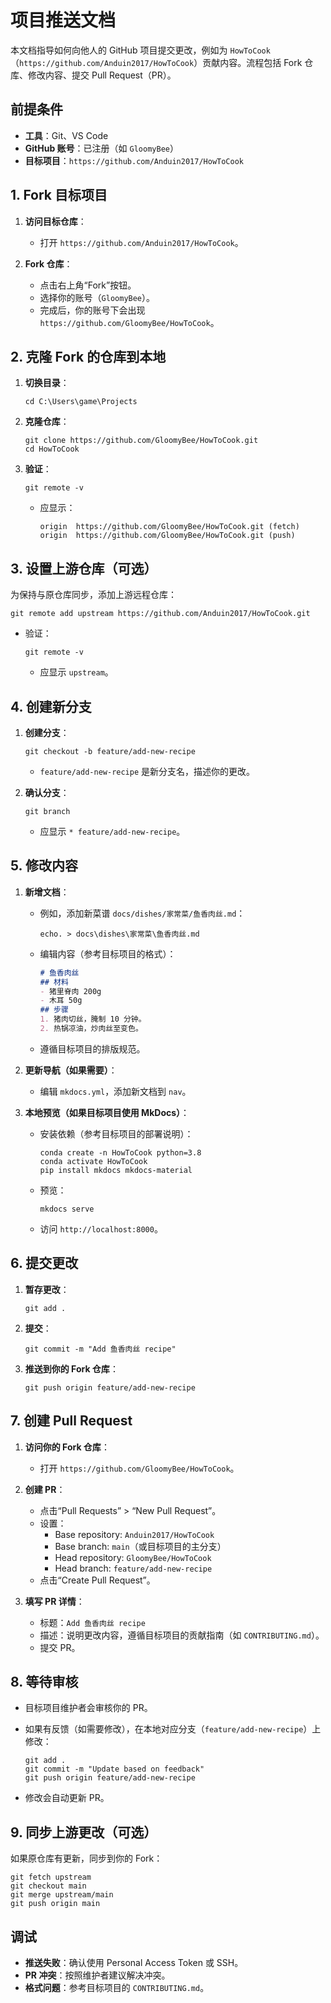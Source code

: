 # 项目推送文档

本文档指导如何向他人的 GitHub 项目提交更改，例如为 `HowToCook`（`https://github.com/Anduin2017/HowToCook`）贡献内容。流程包括 Fork 仓库、修改内容、提交 Pull Request（PR）。

## 前提条件

- **工具**：Git、VS Code
- **GitHub 账号**：已注册（如 `GloomyBee`）
- **目标项目**：`https://github.com/Anduin2017/HowToCook`

## 1. Fork 目标项目

1. **访问目标仓库**：
    
    - 打开 `https://github.com/Anduin2017/HowToCook`。
2. **Fork 仓库**：
    
    - 点击右上角“Fork”按钮。
    - 选择你的账号（`GloomyBee`）。
    - 完成后，你的账号下会出现 `https://github.com/GloomyBee/HowToCook`。

## 2. 克隆 Fork 的仓库到本地

1. **切换目录**：
    
    ```
    cd C:\Users\game\Projects
    ```
    
2. **克隆仓库**：
    
    ```
    git clone https://github.com/GloomyBee/HowToCook.git
    cd HowToCook
    ```
    
3. **验证**：
    
    ```
    git remote -v
    ```
    
    - 应显示：
        
        ```
        origin  https://github.com/GloomyBee/HowToCook.git (fetch)
        origin  https://github.com/GloomyBee/HowToCook.git (push)
        ```
        

## 3. 设置上游仓库（可选）

为保持与原仓库同步，添加上游远程仓库：

```
git remote add upstream https://github.com/Anduin2017/HowToCook.git
```

- 验证：
    
    ```
    git remote -v
    ```
    
    - 应显示 `upstream`。

## 4. 创建新分支

1. **创建分支**：
    
    ```
    git checkout -b feature/add-new-recipe
    ```
    
    - `feature/add-new-recipe` 是新分支名，描述你的更改。
2. **确认分支**：
    
    ```
    git branch
    ```
    
    - 应显示 `* feature/add-new-recipe`。

## 5. 修改内容

1. **新增文档**：
    
    - 例如，添加新菜谱 `docs/dishes/家常菜/鱼香肉丝.md`：
        
        ```
        echo. > docs\dishes\家常菜\鱼香肉丝.md
        ```
        
    - 编辑内容（参考目标项目的格式）：
        
        ```markdown
        # 鱼香肉丝
        ## 材料
        - 猪里脊肉 200g
        - 木耳 50g
        ## 步骤
        1. 猪肉切丝，腌制 10 分钟。
        2. 热锅凉油，炒肉丝至变色。
        ```
        
    - 遵循目标项目的排版规范。
2. **更新导航（如果需要）**：
    
    - 编辑 `mkdocs.yml`，添加新文档到 `nav`。
3. **本地预览（如果目标项目使用 MkDocs）**：
    
    - 安装依赖（参考目标项目的部署说明）：
        
        ```
        conda create -n HowToCook python=3.8
        conda activate HowToCook
        pip install mkdocs mkdocs-material
        ```
        
    - 预览：
        
        ```
        mkdocs serve
        ```
        
    - 访问 `http://localhost:8000`。

## 6. 提交更改

1. **暂存更改**：
    
    ```
    git add .
    ```
    
2. **提交**：
    
    ```
    git commit -m "Add 鱼香肉丝 recipe"
    ```
    
3. **推送到你的 Fork 仓库**：
    
    ```
    git push origin feature/add-new-recipe
    ```
    

## 7. 创建 Pull Request

1. **访问你的 Fork 仓库**：
    
    - 打开 `https://github.com/GloomyBee/HowToCook`。
2. **创建 PR**：
    
    - 点击“Pull Requests” > “New Pull Request”。
    - 设置：
        - Base repository: `Anduin2017/HowToCook`
        - Base branch: `main`（或目标项目的主分支）
        - Head repository: `GloomyBee/HowToCook`
        - Head branch: `feature/add-new-recipe`
    - 点击“Create Pull Request”。
3. **填写 PR 详情**：
    
    - 标题：`Add 鱼香肉丝 recipe`
    - 描述：说明更改内容，遵循目标项目的贡献指南（如 `CONTRIBUTING.md`）。
    - 提交 PR。

## 8. 等待审核

- 目标项目维护者会审核你的 PR。
- 如果有反馈（如需要修改），在本地对应分支（`feature/add-new-recipe`）上修改：
    
    ```
    git add .
    git commit -m "Update based on feedback"
    git push origin feature/add-new-recipe
    ```
    
- 修改会自动更新 PR。

## 9. 同步上游更改（可选）

如果原仓库有更新，同步到你的 Fork：

```
git fetch upstream
git checkout main
git merge upstream/main
git push origin main
```

## 调试

- **推送失败**：确认使用 Personal Access Token 或 SSH。
- **PR 冲突**：按照维护者建议解决冲突。
- **格式问题**：参考目标项目的 `CONTRIBUTING.md`。